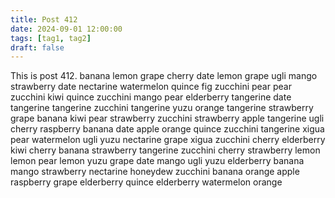 ```yaml
---
title: Post 412
date: 2024-09-01 12:00:00
tags: [tag1, tag2]
draft: false
---
```

This is post 412.
banana
lemon
grape
cherry
date
lemon
grape
ugli
mango
strawberry
date
nectarine
watermelon
quince
fig
zucchini
pear
pear
zucchini
kiwi
quince
zucchini
mango
pear
elderberry
tangerine
date
tangerine
tangerine
zucchini
tangerine
yuzu
orange
tangerine
strawberry
grape
banana
kiwi
pear
strawberry
zucchini
strawberry
apple
tangerine
ugli
cherry
raspberry
banana
date
apple
orange
quince
zucchini
tangerine
xigua
pear
watermelon
ugli
yuzu
nectarine
grape
xigua
zucchini
cherry
elderberry
kiwi
cherry
banana
strawberry
tangerine
zucchini
cherry
strawberry
lemon
lemon
pear
lemon
yuzu
grape
date
mango
ugli
yuzu
elderberry
banana
mango
strawberry
nectarine
honeydew
zucchini
banana
orange
apple
raspberry
grape
elderberry
quince
elderberry
watermelon
orange
